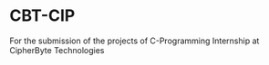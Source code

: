 # CBT-CIP
For the submission of the projects of C-Programming Internship at CipherByte Technologies
